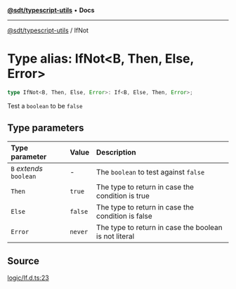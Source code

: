 [**@sdt/typescript-utils**](../README.md) • **Docs**

***

[@sdt/typescript-utils](../globals.md) / IfNot

# Type alias: IfNot\<B, Then, Else, Error\>

```ts
type IfNot<B, Then, Else, Error>: If<B, Else, Then, Error>;
```

Test a `boolean` to be `false`

## Type parameters

| Type parameter | Value | Description |
| :------ | :------ | :------ |
| `B` *extends* `boolean` | - | The `boolean` to test against `false` |
| `Then` | `true` | The type to return in case the condition is true |
| `Else` | `false` | The type to return in case the condition is false |
| `Error` | `never` | The type to return in case the boolean is not literal |

## Source

[logic/If.d.ts:23](https://github.com/sylvaindethier/typescript-utils/blob/fc923b9b8f624519a4e708a123084592ab3d1c55/types/logic/If.d.ts#L23)
